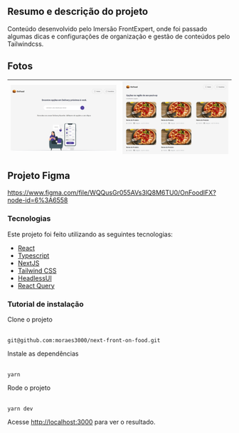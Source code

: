 ## Resumo e descrição do projeto

Conteúdo desenvolvido pelo Imersão FrontExpert, onde foi passado algumas dicas e configurações de organização e gestão de conteúdos pelo Tailwindcss.<br/>

## Fotos

 
 <img src="public/img1.png" >| <img src="public/img2.png" >
| :---: | :---: |
## Projeto Figma
https://www.figma.com/file/WQQusGr055AVs3lQ8M6TU0/OnFoodIFX?node-id=6%3A6558
### Tecnologias

Este projeto foi feito utilizando as seguintes tecnologias:

- [React](https://reactjs.org/)
- [Typescript](https://www.typescriptlang.org/)
- [NextJS](https://nextjs.org/)
- [Tailwind CSS ](https://tailwindcss.com/)
- [HeadlessUI](https://headlessui.dev/react/menu)
- [React Query](https://react-query.tanstack.com/)


### Tutorial de instalação

Clone o projeto

```term

git@github.com:moraes3000/next-front-on-food.git
```

Instale as dependências

```term

yarn

```

Rode o projeto

```term

yarn dev

```

Acesse [http://localhost:3000](http://localhost:3000/) para ver o resultado.